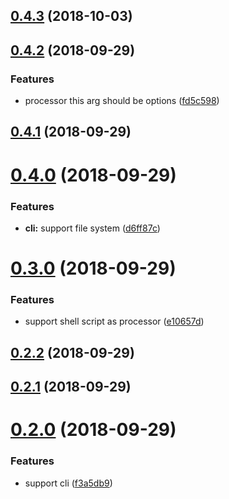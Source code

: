 <a name="0.4.3"></a>

## [0.4.3](https://github.com/imcuttle/tranz/compare/v0.4.2...v0.4.3) (2018-10-03)

<a name="0.4.2"></a>

## [0.4.2](https://github.com/imcuttle/tranz/compare/v0.4.1...v0.4.2) (2018-09-29)

### Features

- processor this arg should be options ([fd5c598](https://github.com/imcuttle/tranz/commit/fd5c598))

<a name="0.4.1"></a>

## [0.4.1](https://github.com/imcuttle/tranz/compare/v0.4.0...v0.4.1) (2018-09-29)

<a name="0.4.0"></a>

# [0.4.0](https://github.com/imcuttle/tranz/compare/v0.3.0...v0.4.0) (2018-09-29)

### Features

- **cli:** support file system ([d6ff87c](https://github.com/imcuttle/tranz/commit/d6ff87c))

<a name="0.3.0"></a>

# [0.3.0](https://github.com/imcuttle/tranz/compare/v0.2.2...v0.3.0) (2018-09-29)

### Features

- support shell script as processor ([e10657d](https://github.com/imcuttle/tranz/commit/e10657d))

<a name="0.2.2"></a>

## [0.2.2](https://github.com/imcuttle/tranz/compare/v0.2.1...v0.2.2) (2018-09-29)

<a name="0.2.1"></a>

## [0.2.1](https://github.com/imcuttle/tranz/compare/v0.2.0...v0.2.1) (2018-09-29)

<a name="0.2.0"></a>

# [0.2.0](https://github.com/imcuttle/tranz/compare/f3a5db9...v0.2.0) (2018-09-29)

### Features

- support cli ([f3a5db9](https://github.com/imcuttle/tranz/commit/f3a5db9))
